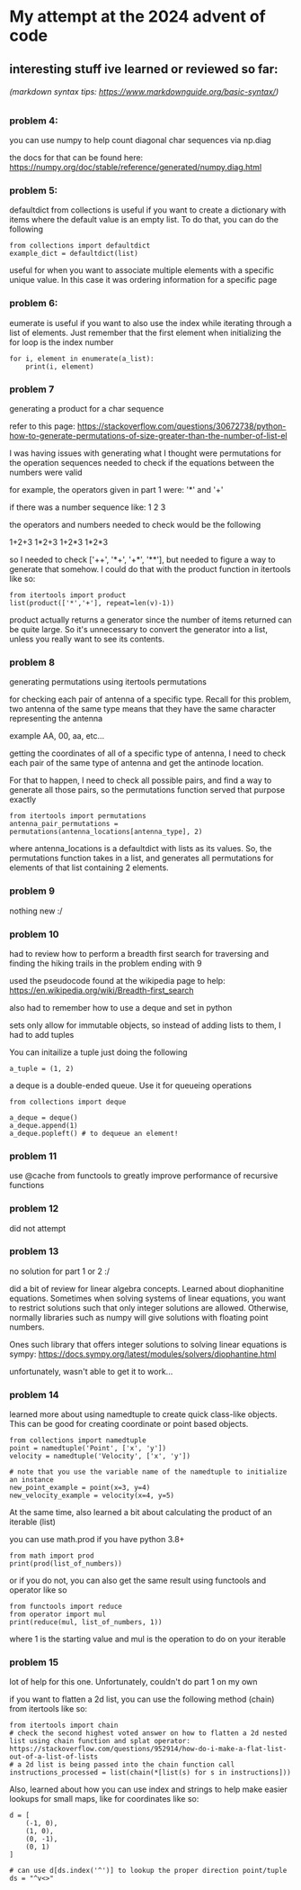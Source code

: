 # My attempt at the 2024 advent of code

## interesting stuff ive learned or reviewed so far:

###### (markdown syntax tips: https://www.markdownguide.org/basic-syntax/)

### problem 4:

you can use numpy to help count diagonal char sequences via np.diag

the docs for that can be found here: https://numpy.org/doc/stable/reference/generated/numpy.diag.html

### problem 5:
defaultdict from collections is useful if you want to create a dictionary with items where the default value is an empty list. To do that, you can do the following

    from collections import defaultdict
    example_dict = defaultdict(list)

useful for when you want to associate multiple elements with a specific unique value. In this case it was ordering information for a specific page

### problem 6:
eumerate is useful if you want to also use the index while iterating through a list of elements. Just remember that the first element when initializing the for loop is the index number

    for i, element in enumerate(a_list):
        print(i, element)

### problem 7
generating a product for a char sequence

refer to this page: https://stackoverflow.com/questions/30672738/python-how-to-generate-permutations-of-size-greater-than-the-number-of-list-el

I was having issues with generating what I thought were permutations for the operation sequences needed to check if the equations between the numbers were valid

for example, the operators given in part 1 were: '*' and '+'

if there was a number sequence like: 1 2 3

the operators and numbers needed to check would be the following

1+2+3
1\*2+3
1+2\*3
1\*2\*3

so I needed to check ['++', '*+', '+\*', '\*\*'], but needed to figure a way to generate that somehow. I could do that with the product function in itertools like so:

    from itertools import product
    list(product(['*','+'], repeat=len(v)-1))

product actually returns a generator since the number of items returned can be quite large. So it's unnecessary to convert the generator into a list, unless you really want to see its contents.

### problem 8
generating permutations using itertools permutations

for checking each pair of antenna of a specific type. Recall for this problem, two antenna of the same type means that they have the same character representing the antenna

example AA, 00, aa, etc...

getting the coordinates of all of a specific type of antenna, I need to check each pair of the same type of antenna and get the antinode location.

For that to happen, I need to check all possible pairs, and find a way to generate all those pairs, so the permutations function served that purpose exactly

    from itertools import permutations
    antenna_pair_permutations = permutations(antenna_locations[antenna_type], 2)

where antenna_locations is a defaultdict with lists as its values. So, the permutations function takes in a list, and generates all permutations for elements of that list containing 2 elements.

### problem 9
nothing new :/

### problem 10

had to review how to perform a breadth first search for traversing and finding the hiking trails in the problem ending with 9

used the pseudocode found at the wikipedia page to help: https://en.wikipedia.org/wiki/Breadth-first_search

also had to remember how to use a deque and set in python

sets only allow for immutable objects, so instead of adding lists to them, I had to add tuples

You can initailize a tuple just doing the following

    a_tuple = (1, 2)

a deque is a double-ended queue. Use it for queueing operations

    from collections import deque

    a_deque = deque()
    a_deque.append(1)
    a_deque.popleft() # to dequeue an element!

### problem 11

use @cache from functools to greatly improve performance of recursive functions

### problem 12

did not attempt

### problem 13

no solution for part 1 or 2 :/

did a bit of review for linear algebra concepts. Learned about diophanitine equations. Sometimes when solving systems of linear equations, you want to restrict solutions such that only integer solutions are allowed. Otherwise, normally libraries such as numpy will give solutions with floating point numbers. 

Ones such library that offers integer solutions to solving linear equations is sympy: https://docs.sympy.org/latest/modules/solvers/diophantine.html

unfortunately, wasn't able to get it to work...

### problem 14

learned more about using namedtuple to create quick class-like objects. This can be good for creating coordinate or point based objects.

    from collections import namedtuple
    point = namedtuple('Point', ['x', 'y'])
    velocity = namedtuple('Velocity', ['x', 'y'])

    # note that you use the variable name of the namedtuple to initialize an instance
    new_point_example = point(x=3, y=4)
    new_velocity_example = velocity(x=4, y=5)

At the same time, also learned a bit about calculating the product of an iterable (list)

you can use math.prod if you have python 3.8+

    from math import prod
    print(prod(list_of_numbers))

or if you do not, you can also get the same result using functools and operator like so

    from functools import reduce
    from operator import mul
    print(reduce(mul, list_of_numbers, 1))

where 1 is the starting value and mul is the operation to do on your iterable

### problem 15

lot of help for this one. Unfortunately, couldn't do part 1 on my own

if you want to flatten a 2d list, you can use the following method (chain) from itertools like so:

    from itertools import chain
    # check the second highest voted answer on how to flatten a 2d nested list using chain function and splat operator: https://stackoverflow.com/questions/952914/how-do-i-make-a-flat-list-out-of-a-list-of-lists
    # a 2d list is being passed into the chain function call
    instructions_processed = list(chain(*[list(s) for s in instructions]))

Also, learned about how you can use index and strings to help make easier lookups for small maps, like for coordinates like so:

    d = [
        (-1, 0),
        (1, 0), 
        (0, -1),
        (0, 1)
    ]

    # can use d[ds.index('^')] to lookup the proper direction point/tuple 
    ds = "^v<>"


